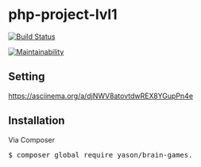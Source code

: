# php-project-lvl1

[![Build Status](https://travis-ci.org/lobr17/php-project-lvl1.svg?branch=master)](https://travis-ci.org/lobr17/php-project-lvl1)

[![Maintainability](https://api.codeclimate.com/v1/badges/4e4aa115a4ae6df26a04/maintainability)](https://codeclimate.com/github/lobr17/php-project-lvl1/maintainability)


## Setting

https://asciinema.org/a/djNWV8atovtdwREX8YGupPn4e


## Installation
Via Composer

<pre>$ composer global require yason/brain-games.</pre>


